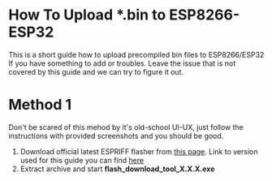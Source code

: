 # How To Upload *.bin to ESP8266-ESP32
This is a short guide how to upload precompiled bin files to ESP8266/ESP32
If you have something to add or troubles. Leave the issue that is not covered by this guide and we can try to figure it out.

# Method 1
Don't be scared of this mehod by it's old-school UI-UX, just follow the instructions with provided screenshots and you should be good.

1. Download official latest ESPRIFF flasher from [this page](https://www.espressif.com/en/support/download/other-tools). Link to version used for this guide you can find [here](https://www.espressif.com/sites/default/files/tools/flash_download_tool_3.9.2.zip)
2. Extract archive and start **flash_download_tool_X.X.X.exe**
